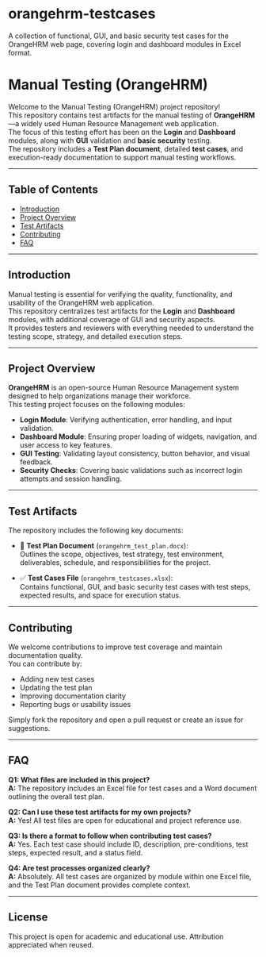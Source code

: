 # orangehrm-testcases
A collection of functional, GUI, and basic security test cases for the OrangeHRM web page, covering login and dashboard modules in Excel format.
# Manual Testing (OrangeHRM)

Welcome to the Manual Testing (OrangeHRM) project repository!  
This repository contains test artifacts for the manual testing of **OrangeHRM**—a widely used Human Resource Management web application.  
The focus of this testing effort has been on the **Login** and **Dashboard** modules, along with **GUI** validation and **basic security** testing.  
The repository includes a **Test Plan document**, detailed **test cases**, and execution-ready documentation to support manual testing workflows.

---

## Table of Contents

- [Introduction](#introduction)  
- [Project Overview](#project-overview)  
- [Test Artifacts](#test-artifacts)  
- [Contributing](#contributing)  
- [FAQ](#faq)

---

## Introduction

Manual testing is essential for verifying the quality, functionality, and usability of the OrangeHRM web application.  
This repository centralizes test artifacts for the **Login** and **Dashboard** modules, with additional coverage of GUI and security aspects.  
It provides testers and reviewers with everything needed to understand the testing scope, strategy, and detailed execution steps.

---

## Project Overview

**OrangeHRM** is an open-source Human Resource Management system designed to help organizations manage their workforce.  
This testing project focuses on the following modules:

- **Login Module**: Verifying authentication, error handling, and input validation.
- **Dashboard Module**: Ensuring proper loading of widgets, navigation, and user access to key features.
- **GUI Testing**: Validating layout consistency, button behavior, and visual feedback.
- **Security Checks**: Covering basic validations such as incorrect login attempts and session handling.

---

## Test Artifacts

The repository includes the following key documents:

- 📄 **Test Plan Document** (`orangehrm_test_plan.docx`):  
  Outlines the scope, objectives, test strategy, test environment, deliverables, schedule, and responsibilities for the project.

- ✅ **Test Cases File** (`orangehrm_testcases.xlsx`):  
  Contains functional, GUI, and basic security test cases with test steps, expected results, and space for execution status.

---

## Contributing

We welcome contributions to improve test coverage and maintain documentation quality.  
You can contribute by:

- Adding new test cases
- Updating the test plan
- Improving documentation clarity
- Reporting bugs or usability issues

Simply fork the repository and open a pull request or create an issue for suggestions.

---

## FAQ

**Q1: What files are included in this project?**  
**A:** The repository includes an Excel file for test cases and a Word document outlining the overall test plan.

**Q2: Can I use these test artifacts for my own projects?**  
**A:** Yes! All test files are open for educational and project reference use.

**Q3: Is there a format to follow when contributing test cases?**  
**A:** Yes. Each test case should include ID, description, pre-conditions, test steps, expected result, and a status field.

**Q4: Are test processes organized clearly?**  
**A:** Absolutely. All test cases are organized by module within one Excel file, and the Test Plan document provides complete context.

---

## License

This project is open for academic and educational use. Attribution appreciated when reused.
